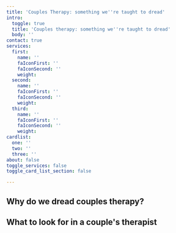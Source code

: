 ```yaml
---
title: 'Couples Therapy: something we''re taught to dread'
intro:
  toggle: true
  title: 'Couples therapy: something we''re taught to dread'
  body: ''
contact: true
services:
  first:
    name: ''
    faIconFirst: ''
    faIconSecond: ''
    weight: 
  second:
    name: ''
    faIconFirst: ''
    faIconSecond: ''
    weight: 
  third:
    name: ''
    faIconFirst: ''
    faIconSecond: ''
    weight: 
cardlist:
  one: ''
  two: ''
  three: ''
about: false
toggle_services: false
toggle_card_list_section: false

---
```

## Why do we dread couples therapy?

## What to look for in a couple's therapist